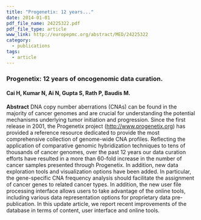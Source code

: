 ```yaml
---
title: "Progenetix: 12 years..."
date: 2014-01-01
pdf_file_name: 24225322.pdf
pdf_file_type: article
www_link: http://europepmc.org/abstract/MED/24225322
category:
  - publications
tags:
  - article
---
```


### Progenetix: 12 years of oncogenomic data curation.
#### Cai H, Kumar N, Ai N, Gupta S, Rath P, Baudis M.

**Abstract** DNA copy number aberrations (CNAs) can be found in the majority of cancer genomes and are crucial for understanding the potential mechanisms underlying tumor initiation and progression. Since the first release in 2001, the Progenetix project (http://www.progenetix.org) has provided a reference resource dedicated to provide the most comprehensive collection of genome-wide CNA profiles. Reflecting the application of comparative genomic hybridization techniques to tens of thousands of cancer genomes, over the past 12 years our data curation efforts have resulted in a more than 60-fold increase in the number of cancer samples presented through Progenetix. In addition, new data exploration tools and visualization options have been added. In particular, the gene-specific CNA frequency analysis should facilitate the assignment of cancer genes to related cancer types. In addition, the new user file processing interface allows users to take advantage of the online tools, including various data representation options for proprietary data pre-publication. In this update article, we report recent improvements of the database in terms of content, user interface and online tools.

